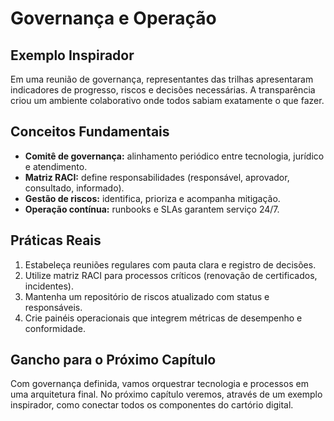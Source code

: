 # Governança e Operação

## Exemplo Inspirador

Em uma reunião de governança, representantes das trilhas apresentaram indicadores de progresso, riscos e decisões necessárias. A transparência criou um ambiente colaborativo onde todos sabiam exatamente o que fazer.

## Conceitos Fundamentais

- **Comitê de governança:** alinhamento periódico entre tecnologia, jurídico e atendimento.
- **Matriz RACI:** define responsabilidades (responsável, aprovador, consultado, informado).
- **Gestão de riscos:** identifica, prioriza e acompanha mitigação.
- **Operação contínua:** runbooks e SLAs garantem serviço 24/7.

## Práticas Reais

1. Estabeleça reuniões regulares com pauta clara e registro de decisões.
2. Utilize matriz RACI para processos críticos (renovação de certificados, incidentes).
3. Mantenha um repositório de riscos atualizado com status e responsáveis.
4. Crie painéis operacionais que integrem métricas de desempenho e conformidade.

## Gancho para o Próximo Capítulo

Com governança definida, vamos orquestrar tecnologia e processos em uma arquitetura final. No próximo capítulo veremos, através de um exemplo inspirador, como conectar todos os componentes do cartório digital.
